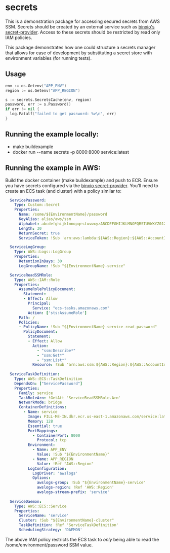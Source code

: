 # secrets
This is a demonstration package for accessing secured secrets from AWS SSM. Secrets should be created by an external service such as [binxio's secret-provider](https://github.com/binxio/cfn-secret-provider). Access to these secrets should be restricted by read only IAM policies. 

This package demonstrates how one could structure a secrets manager that allows for ease of development by substituting a secret store with environment variables (for running tests).

## Usage 
```Go
env := os.Getenv("APP_ENV")
region := os.Getenv("APP_REGION")

s := secrets.SecretsCache(env, region)
password, err := s.Password()
if err != nil {
  log.Fatalf("failed to get password: %v\n", err)
}
```

## Running the example locally:
- make buildexample
- docker run --name secrets -p 8000:8000 service:latest

## Running the example in AWS:
Build the docker container (make buildexample) and push to ECR. Ensure you have secrets configured via the [binxio secret-provider](https://github.com/binxio/cfn-secret-provider).  You'll need to create an ECS task (and cluster) with a policy similar to:

```YAML
  ServicePassword:
    Type: Custom::Secret
    Properties:
      Name: /some/${EnvironmentName}/password
      KeyAlias: alias/aws/ssm
      Alphabet: abcdefghijklmnopqrstuvwxyzABCDEFGHIJKLMNOPQRSTUVWXYZ0123456789
      Length: 30
      ReturnSecret: true
      ServiceToken: !Sub 'arn:aws:lambda:${AWS::Region}:${AWS::AccountId}:function:binxio-cfn-secret-provider'

  ServiceLogGroup:
    Type: AWS::Logs::LogGroup
    Properties:
      RetentionInDays: 30
      LogGroupName: !Sub "${EnvironmentName}-service"

  ServiceReadSSMRole:
    Type: AWS::IAM::Role
    Properties:
      AssumeRolePolicyDocument:
        Statement:
        - Effect: Allow
          Principal:
            Service: "ecs-tasks.amazonaws.com"
          Action: ['sts:AssumeRole']
      Path: /
      Policies:
      - PolicyName: !Sub "${EnvironmentName}-service-read-password"
        PolicyDocument:
          Statement:
          - Effect: Allow
            Action:
              - "ssm:Describe*"
              - "ssm:Get*"
              - "ssm:List*"
            Resource: !Sub "arn:aws:ssm:${AWS::Region}:${AWS::AccountId}:parameter/some/${EnvironmentName}/password"
  
  ServiceTaskDefinition:
    Type: AWS::ECS::TaskDefinition
    DependsOn: ["ServicePassword"]
    Properties:
      Family: service
      TaskRoleArn: !GetAtt 'ServiceReadSSMRole.Arn'
      NetworkMode: bridge
      ContainerDefinitions:
        - Name: service
          Image: FILL-ME-IN.dkr.ecr.us-east-1.amazonaws.com/service:latest
          Memory: 128
          Essential: true
          PortMappings:
            - ContainerPort: 8000
              Protocol: tcp
          Environment: 
            - Name: APP_ENV
              Value: !Sub "${EnvironmentName}"
            - Name: APP_REGION
              Value: !Ref "AWS::Region"
          LogConfiguration:
            LogDriver: 'awslogs'
            Options:
              awslogs-group: !Sub "${EnvironmentName}-service"
              awslogs-region: !Ref 'AWS::Region'
              awslogs-stream-prefix: 'service'
  
  ServiceDaemon:
    Type: AWS::ECS::Service
    Properties:
      ServiceName: 'service'
      Cluster: !Sub "${EnvironmentName}-cluster"
      TaskDefinition: !Ref 'ServiceTaskDefinition'
      SchedulingStrategy: 'DAEMON'
```

The above IAM policy restricts the ECS task to *only* being able to read the /some/environment/password SSM value. 